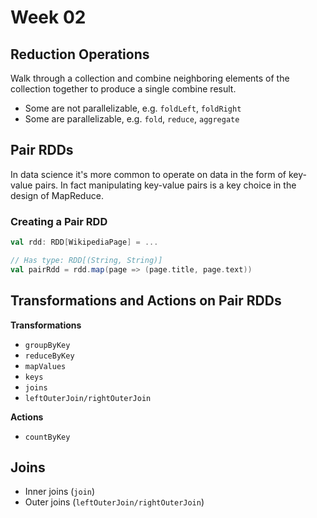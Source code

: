 # Week 02

## Reduction Operations

Walk through a collection and combine neighboring elements of the collection
together to produce a single combine result.

- Some are not parallelizable, e.g. `foldLeft`, `foldRight`
- Some are parallelizable, e.g. `fold`, `reduce`, `aggregate`

## Pair RDDs

In data science it's more common to operate on data in the form of key-value
pairs. In fact manipulating key-value pairs is a key choice in the design of
MapReduce.

### Creating a Pair RDD

```scala
val rdd: RDD[WikipediaPage] = ...

// Has type: RDD[(String, String)]
val pairRdd = rdd.map(page => (page.title, page.text))
```

## Transformations and Actions on Pair RDDs

**Transformations**
- `groupByKey`
- `reduceByKey`
- `mapValues`
- `keys`
- `joins`
- `leftOuterJoin/rightOuterJoin`

**Actions**
- `countByKey`

## Joins

- Inner joins (`join`)
- Outer joins (`leftOuterJoin/rightOuterJoin`)
